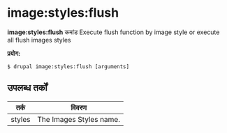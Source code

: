 # image:styles:flush
**image:styles:flush** कमांड Execute flush function by image style or execute all flush images styles

**प्रयोग:**
```
$ drupal image:styles:flush [arguments] 
```

## उपलब्ध तर्कों
तर्क | विवरण
---------|-------------
styles | The Images Styles name.
